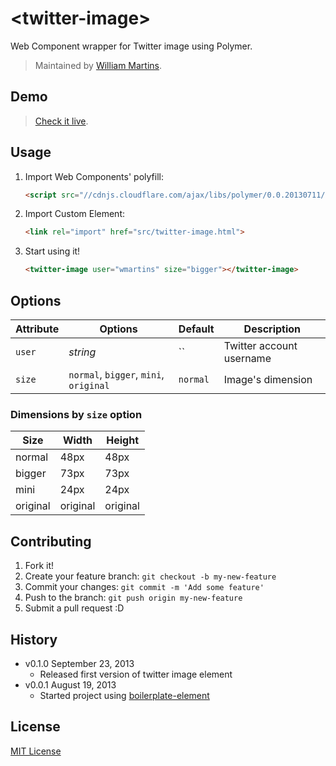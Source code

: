 # &lt;twitter-image&gt;

Web Component wrapper for Twitter image using Polymer.

> Maintained by [William Martins](https://github.com/wmartins).

## Demo

> [Check it live](http://wmartins.github.io/twitter-image-element).

## Usage

1. Import Web Components' polyfill:

	```html
	<script src="//cdnjs.cloudflare.com/ajax/libs/polymer/0.0.20130711/polymer.min.js"></script>
	```

2. Import Custom Element:

	```html
	<link rel="import" href="src/twitter-image.html">
	```

3. Start using it!

	```html
	<twitter-image user="wmartins" size="bigger"></twitter-image>
	```

## Options

Attribute  | Options                   | Default             | Description
---        | ---                       | ---                 | ---
`user`      | *string*                  | ``               | Twitter account username
`size`      | `normal`, `bigger`, `mini`, `original` 	   | `normal`               | Image's dimension 

### Dimensions by `size` option

Size 		| Width	| Height
---			| ---	| ---
normal		| 48px	| 48px
bigger		| 73px	| 73px
mini 		| 24px	| 24px
original 	| original | original


## Contributing

1. Fork it!
2. Create your feature branch: `git checkout -b my-new-feature`
3. Commit your changes: `git commit -m 'Add some feature'`
4. Push to the branch: `git push origin my-new-feature`
5. Submit a pull request :D

## History

* v0.1.0 September 23, 2013
	* Released first version of twitter image element
* v0.0.1 August 19, 2013
	* Started project using [boilerplate-element](https://github.com/customelements/boilerplate-element)

## License

[MIT License](http://opensource.org/licenses/MIT)